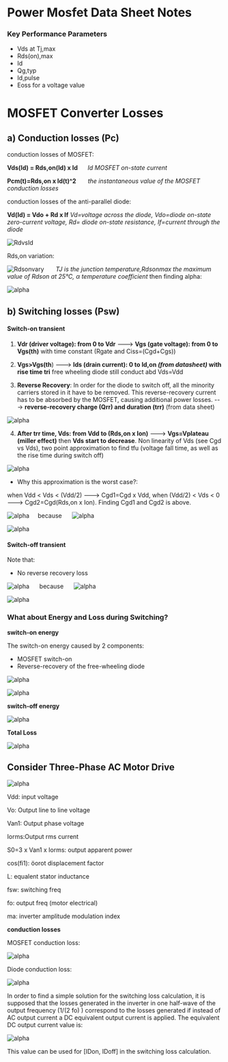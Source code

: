 # Power Mosfet Data Sheet Notes

### Key Performance Parameters

- Vds at Tj,max
- Rds(on),max
- Id
- Qg,typ
- Id,pulse
- Eoss for a voltage value 


# MOSFET Converter Losses

## a) Conduction losses (Pc)

conduction losses of  MOSFET:

**Vds(Id) = Rds,on(Id) x Id**  &nbsp; &nbsp; &nbsp;*Id  MOSFET on-state current*

**Pcm(t)=Rds,on x Id(t)^2** &nbsp; &nbsp; &nbsp;  *the instantaneous value of the MOSFET conduction losses*

conduction losses of the anti-parallel diode:

**Vd(Id) = Vdo + Rd x If** *Vd=voltage across the diode, Vdo=diode on-state zero-current voltage, Rd= diode on-state resistance, If=current through the diode*

![](images/RdvsId.jpg "RdvsId")



Rds,on variation:

![](images/Rdsonvary.jpg "Rdsonvary") &nbsp; &nbsp; &nbsp;  *TJ is the junction temperature,Rdsonmax the maximum value of Rdson at 25°C, α temperature coefficient* then finding alpha:


![](images/alpha.jpg "alpha")





## b) Switching losses (Psw)

#### Switch-on transient

1) **Vdr (driver voltage): from 0 to Vdr** ---> **Vgs (gate voltage): from 0 to Vgs(th)** with time constant (Rgate and Ciss=(Cgd+Cgs))

2) **Vgs>Vgs(th**) ---> **Ids (drain current): 0 to Id,on *(from datasheet)* with rise time tri** free wheeling diode still conduct abd Vds=Vdd

3) **Reverse Recovery**: In order for the diode to switch off, all the minority carriers stored in it have to be removed. This reverse-recovery current has to be absorbed by the MOSFET, causing additional power
losses. ---> **reverse-recovery charge (Qrr) and duration (trr)** (from data sheet)


![](images/switch.jpg "alpha")

4) **After trr time, Vds: from Vdd to (Rds,on x Ion)** ---> **Vgs=Vplateau (miller effect)** then **Vds start to decrease**. Non linearity of Vds (see Cgd vs Vds), two point approximation to find tfu (voltage fall time, as well as the rise time during switch off) 


![](images/Cgd.jpg "alpha")

- Why this approximation is the worst case?:

when Vdd < Vds < (Vdd/2) ---> Cgd1=Cgd x Vdd,  when (Vdd/2) < Vds < 0 ---> Cgd2=Cgd(Rds,on x Ion). Finding Cgd1 and Cgd2 is above.
 
![](images/tfu12.jpg "alpha")&nbsp; &nbsp; &nbsp;because&nbsp; &nbsp; &nbsp; ![](images/Igate_on.jpg "alpha")


![](images/tfu.jpg "alpha")
#### Switch-off transient

Note that:

- No reverse recovery loss


![](images/tfu12_off2.jpg "alpha") &nbsp; &nbsp; &nbsp;because&nbsp; &nbsp; &nbsp; ![](images/Igate_off.jpg "alpha")


![](images/tfu.jpg "alpha")


### What about Energy and Loss during Switching?

**switch-on energy**

The switch-on energy caused by 2 components:

- MOSFET switch-on
- Reverse-recovery of the free-wheeling diode 


![](images/E_mosfet_on.jpg "alpha")

 
![](images/E_freew_on.jpg "alpha")

**switch-off energy**

![](images/E_mosfet_off.jpg "alpha")


**Total Loss**

![](images/totalloss.jpg "alpha")

## Consider Three-Phase AC Motor Drive

![](images/acmotor.jpg "alpha")

Vdd: input voltage

Vo: Output line to line voltage

Van1: Output phase voltage

Iorms:Output rms current

S0=3 x Van1 x Iorms: output apparent power

cos(fi1): öorot displacement factor

L: equalent stator inductance

fsw: switching freq

fo: output freq (motor electrical)

ma:  inverter amplitude modulation index


**conduction losses**

MOSFET conduction loss:

![](images/ac_conduction.jpg "alpha")

Diode conduction loss:

![](images/diode_conduction.jpg "alpha")


In order to find a simple solution for the switching loss calculation, it is supposed that the losses generated in
the inverter in one half-wave of the output frequency (1/(2 fo) ) correspond to the losses generated if instead
of AC output current a DC equivalent output current is applied. The equivalent DC output current value is: 

![](images/swac.jpg "alpha")

This value can be used for [IDon, IDoff] in the switching loss calculation.
